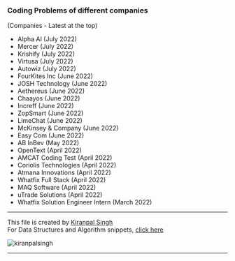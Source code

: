 ### Coding Problems of different companies
(Companies - Latest at the top)

- Alpha AI (July 2022)
- Mercer (July 2022)
- Krishify (July 2022)
- Virtusa (July 2022)
- Autowiz (July 2022)
- FourKites Inc (June 2022)
- JOSH Technology (June 2022)
- Aethereus (June 2022)
- Chaayos (June 2022)
- Increff (June 2022)
- ZopSmart (June 2022)
- LimeChat (June 2022)
- McKinsey & Company (June 2022)
- Easy Com (June 2022)
- AB InBev (May 2022)
- OpenText (April 2022)
- AMCAT Coding Test (April 2022)
- Coriolis Technologies (April 2022)
- Atmana Innovations (April 2022)
- Whatfix Full Stack (April 2022)
- MAQ Software (April 2022)
- uTrade Solutions (April 2022)
- Whatfix Solution Engineer Intern (March 2022)


---
This file is created by [Kiranpal Singh](https://github.com/kiranpalsingh1806) <br>
For Data Structures and Algorithm snippets, [click here](https://github.com/kiranpalsingh1806/DSA-Code-Snippets) <br>
<p align="left"> <img src="https://komarev.com/ghpvc/?username=kiranpalsingh1806&label=Views&color=blue&style=plastic" alt="kiranpalsingh" /> </p>

---
